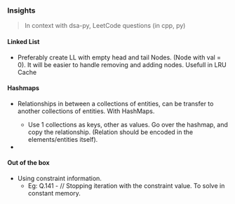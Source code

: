 ### Insights

> In context with dsa-py, LeetCode questions (in cpp, py)


#### Linked List

- Preferably create LL with empty head and tail Nodes. (Node with val = 0). It will be easier to handle removing and adding nodes.
  Usefull in LRU Cache

#### Hashmaps 

- Relationships in between a collections of entities, can be transfer to another collections of entities. With HashMaps.
    - Use 1 collections as keys, other as values.
    Go over the hashmap, and copy the relationship.
    (Relation should be encoded in the elements/entities itself).

-

#### Out of the box

- Using constraint information.
  - Eg: Q.141 - // Stopping iteration with the constraint value. To solve in constant memory. 
